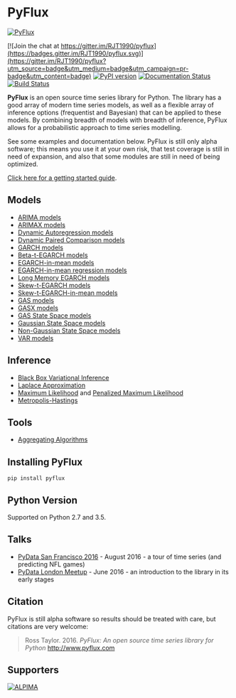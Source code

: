 # PyFlux
[![PyFlux](http://pyflux.com/pyflux.png)](http://github.com/RJT1990/pyflux)

[![Join the chat at https://gitter.im/RJT1990/pyflux](https://badges.gitter.im/RJT1990/pyflux.svg)](https://gitter.im/RJT1990/pyflux?utm_source=badge&utm_medium=badge&utm_campaign=pr-badge&utm_content=badge)
[![PyPI version](https://badge.fury.io/py/pyflux.svg)](https://badge.fury.io/py/pyflux)
[![Documentation Status](https://readthedocs.org/projects/pyflux/badge/?version=latest)](http://pyflux.readthedocs.io/en/latest/?badge=latest)
[![Build Status](https://travis-ci.org/RJT1990/pyflux.svg?branch=master)](https://travis-ci.org/RJT1990/pyflux)

__PyFlux__ is an open source time series library for Python. The library has a good array of modern time series models, as well as a flexible array of inference options (frequentist and Bayesian) that can be applied to these models. By combining breadth of models with breadth of inference, PyFlux allows for a probabilistic approach to time series modelling.

See some examples and documentation below. PyFlux is still only alpha software; this means you use it at your own risk, that test coverage is still in need of expansion, and also that some modules are still in need of being optimized.

[Click here for a getting started guide](http://pyflux.readthedocs.io/en/latest/getting_started.html).

## Models

- [ARIMA models](http://pyflux.readthedocs.io/en/latest/arima.html)
 - [ARIMAX models](http://pyflux.readthedocs.io/en/latest/arimax.html)
 - [Dynamic Autoregression models](http://pyflux.readthedocs.io/en/latest/docs/dar.html)
- [Dynamic Paired Comparison models](http://pyflux.readthedocs.io/en/latest/gas_rank.html)
- [GARCH models](http://pyflux.readthedocs.io/en/latest/garch.html)
 - [Beta-t-EGARCH models](http://pyflux.readthedocs.io/en/latest/egarch.html)
 - [EGARCH-in-mean models](http://pyflux.readthedocs.io/en/latest/egarchm.html)
 - [EGARCH-in-mean regression models](http://pyflux.readthedocs.io/en/latest/egarchmreg.html)
 - [Long Memory EGARCH models](http://pyflux.readthedocs.io/en/latest/lmegarch.html)
 - [Skew-t-EGARCH models](http://pyflux.readthedocs.io/en/latest/segarch.html)
 - [Skew-t-EGARCH-in-mean models](http://pyflux.readthedocs.io/en/latest/segarchm.html)
- [GAS models](http://pyflux.readthedocs.io/en/latest/gas.html)
 - [GASX models](http://pyflux.readthedocs.io/en/latest/gasx.html)
- [GAS State Space models](http://pyflux.readthedocs.io/en/latest/gas_llm.html)
- [Gaussian State Space models](http://pyflux.readthedocs.io/en/latest/llm.html)
- [Non-Gaussian State Space models](http://pyflux.readthedocs.io/en/latest/nllm.html)
- [VAR models](http://pyflux.readthedocs.io/en/latest/var.html)

## Inference

- [Black Box Variational Inference](http://pyflux.readthedocs.io/en/latest/bayes.html)
- [Laplace Approximation](http://pyflux.readthedocs.io/en/latest/bayes.html)
- [Maximum Likelihood](http://pyflux.readthedocs.io/en/latest/classical.html) and [Penalized Maximum Likelihood](http://pyflux.readthedocs.io/en/latest/bayes.html)
- [Metropolis-Hastings](http://pyflux.readthedocs.io/en/latest/bayes.html)

## Tools

- [Aggregating Algorithms](http://www.pyflux.com/aggregating-algorithms/)

## Installing PyFlux

```{bash}
pip install pyflux
```

## Python Version

Supported on Python 2.7 and 3.5.

## Talks

- [PyData San Francisco 2016](https://github.com/RJT1990/PyData2016-SanFrancisco) - August 2016 -  a tour of time series (and predicting NFL games)
- [PyData London Meetup](https://github.com/RJT1990/talks/blob/master/PyDataTimeSeriesTalk.ipynb) - June 2016 - an introduction to the library in its early stages

## Citation

PyFlux is still alpha software so results should be treated with care, but citations are very welcome:

> Ross Taylor. 2016.
> _PyFlux: An open source time series library for Python_
> http://www.pyflux.com

## Supporters

[![ALPIMA](http://www.pyflux.com/supporters/alpima.png)](http://www.alpima.net/)
